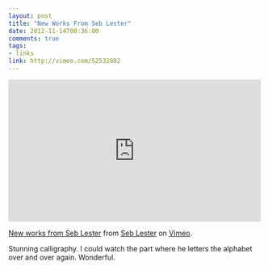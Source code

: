 ```yaml
---
layout: post
title: "New Works From Seb Lester"
date: 2012-11-14T08:36:00
comments: true
tags:
- links
link: http://vimeo.com/52532802 
---
```

<iframe src="http://player.vimeo.com/video/52532802?badge=0" width="500" height="281" frameborder="0" webkitAllowFullScreen mozallowfullscreen allowFullScreen></iframe> <p><a href="http://vimeo.com/52532802">New works from Seb Lester</a> from <a href="http://vimeo.com/user5124626">Seb Lester</a> on <a href="http://vimeo.com">Vimeo</a>.</p>  
Stunning calligraphy. I could watch the part where he letters the alphabet over and over again. Wonderful.
